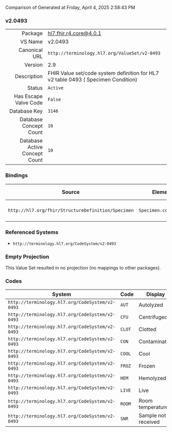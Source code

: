 Comparison of 
Generated at Friday, April 4, 2025 2:58:43 PM

### v2.0493

|      |     |
| ---: | --- |
| Package | hl7.fhir.r4.core@4.0.1 |
| VS Name | v2.0493 |
| Canonical URL | `http://terminology.hl7.org/ValueSet/v2-0493` |
| Version | 2.9 |
| Description | FHIR Value set/code system definition for HL7 v2 table 0493 ( Specimen Condition) |
| Status | `Active` |
| Has Escape Valve Code | `False` |
| Database Key | `3146` |
| Database Concept Count | `10` |
| Database Active Concept Count | `10` |
### Bindings

| Source | Element | Binding | Strength | Element Short |
| ------ | ------- | ------- | -------- | ------------- |
| `http://hl7.org/fhir/StructureDefinition/Specimen` | `Specimen.condition` | `http://terminology.hl7.org/ValueSet/v2-0493` | `Extensible` | State of the specimen |

### Referenced Systems

* `http://terminology.hl7.org/CodeSystem/v2-0493`
### Empty Projection

This Value Set resulted in no projection (no mappings to other packages).

### Codes

| System | Code | Display |
| ------ | ---- | ------- |
| `http://terminology.hl7.org/CodeSystem/v2-0493` | `AUT` | Autolyzed |
| `http://terminology.hl7.org/CodeSystem/v2-0493` | `CFU` | Centrifuged |
| `http://terminology.hl7.org/CodeSystem/v2-0493` | `CLOT` | Clotted |
| `http://terminology.hl7.org/CodeSystem/v2-0493` | `CON` | Contaminated |
| `http://terminology.hl7.org/CodeSystem/v2-0493` | `COOL` | Cool |
| `http://terminology.hl7.org/CodeSystem/v2-0493` | `FROZ` | Frozen |
| `http://terminology.hl7.org/CodeSystem/v2-0493` | `HEM` | Hemolyzed |
| `http://terminology.hl7.org/CodeSystem/v2-0493` | `LIVE` | Live |
| `http://terminology.hl7.org/CodeSystem/v2-0493` | `ROOM` | Room temperature |
| `http://terminology.hl7.org/CodeSystem/v2-0493` | `SNR` | Sample not received |
